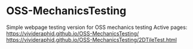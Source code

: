 # OSS-MechanicsTesting
Simple webpage testing version for OSS mechanics testing
Active pages:
https://vivideraphid.github.io/OSS-MechanicsTesting/
https://vivideraphid.github.io/OSS-MechanicsTesting/2DTileTest.html

